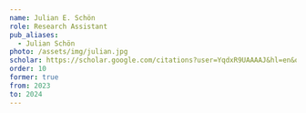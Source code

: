 ```yaml
---
name: Julian E. Schön
role: Research Assistant
pub_aliases:
  - Julian Schön
photo: /assets/img/julian.jpg
scholar: https://scholar.google.com/citations?user=YqdxR9UAAAAJ&hl=en&oi=ao 
order: 10
former: true
from: 2023
to: 2024
---
```


